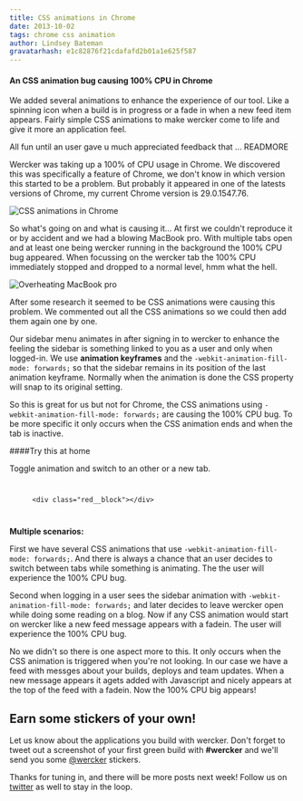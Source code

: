 ```yaml
---
title: CSS animations in Chrome
date: 2013-10-02
tags: chrome css animation
author: Lindsey Bateman
gravatarhash: e1c82876f21cdafafd2b01a1e625f587
---
```

<h4 class="subheader">
An CSS animation bug causing 100% CPU in Chrome
</h4>

We added several animations to enhance the experience of our tool.
Like a spinning icon when a build is in progress or a fade in when a new feed item appears.
Fairly simple CSS animations to make wercker come to life and give it more an application feel.

All fun until an user gave u much appreciated feedback that ...
READMORE

Wercker was taking up a 100% of CPU usage in Chrome.
We discovered this was specifically a feature of Chrome, we don't know in which version this started to be a problem.
But probably it appeared in one of the latests versions of Chrome, my current Chrome version is 29.0.1547.76.

![CSS animations in Chrome](/images/posts/chromecssanimations/chrometaskmanager.png)

So what's going on and what is causing it… At first we couldn't reproduce it or by accident and we had a blowing MacBook pro.
With multiple tabs open and at least one being wercker running in the background the 100% CPU bug appeared.
When focussing on the wercker tab the 100% CPU immediately stopped and dropped to a normal level, hmm what the hell.

![Overheating MacBook pro](/images/posts/chromecssanimations/heatmap.jpg)

After some research it seemed to be CSS animations were causing this problem.
We commented out all the CSS animations so we could then add them again one by one.

Our sidebar menu animates in after signing in to wercker to enhance the feeling the sidebar is something linked to you as a user and only when logged-in.
We use **animation keyframes** and the `-webkit-animation-fill-mode: forwards;` so that the sidebar remains in its position of the last animation keyframe.
Normally when the animation is done the CSS property will snap to its original setting.

So this is great for us but not for Chrome, the CSS animations using `-webkit-animation-fill-mode: forwards;` are causing the 100% CPU bug.
To be more specific it only occurs when the CSS animation ends and when the tab is inactive.

####Try this at home


<style type="text/css">

	.demo {
		margin: 40px;
	}

	.red__block {
		width: 50px;
		height: 50px;
		border: 5px solid red;
		border-color: red red transparent transparent;
		border-radius: 25px;
		background-color: transparent;
	}

	.red__block.active {
		-webkit-animation: rotating 3s linear ;
		-webkit-animation-fill-mode: forwards;
	}

	@-webkit-keyframes rotating {
	     from{
	         -webkit-transform: rotate(0deg);
	     }
	     to{
	         -webkit-transform: rotate(1440deg);
	    }
	}

</style>
<a class="js-toggle-play button">Toggle animation</a> and switch to an other or a new tab.

<div class="demo">

	<div class="red__block"></div>
</div>

<script type="text/javascript">
	var toggleBlueBox = function(){
		$('.red__block').toggleClass("active");
	};
	$(".js-toggle-play").on("click", toggleBlueBox);
</script>

**Multiple scenarios:**

First we have several CSS animations that use `-webkit-animation-fill-mode: forwards;`.
And there is always a chance that an user decides to switch between tabs while something is animating.
The the user will experience the 100% CPU bug.

Second when logging in a user sees the sidebar animation with `-webkit-animation-fill-mode: forwards;` and later decides
to leave wercker open while doing some reading on a blog. Now if any CSS animation would start on wercker like a new feed message appears with a fadein.
The user will experience the 100% CPU bug.

No we didn't so there is one aspect more to this. It only occurs when the CSS animation is triggered when you're not looking.
In our case we have a feed with messges about your builds, deploys and team updates.
When a new message appears it agets added with Javascript and nicely appears at the top of the feed with a fadein. Now the 100% CPU big appears!

## Earn some stickers of your own!

Let us know about the applications you build with wercker. Don't forget to tweet out a screenshot of your first green build with **#wercker** and we'll send you some [@wercker](http://twitter.com/wercker) stickers.

Thanks for tuning in, and there will be more posts next week! Follow us on [twitter](http://twitter.com/wercker) as well to stay in the loop.


